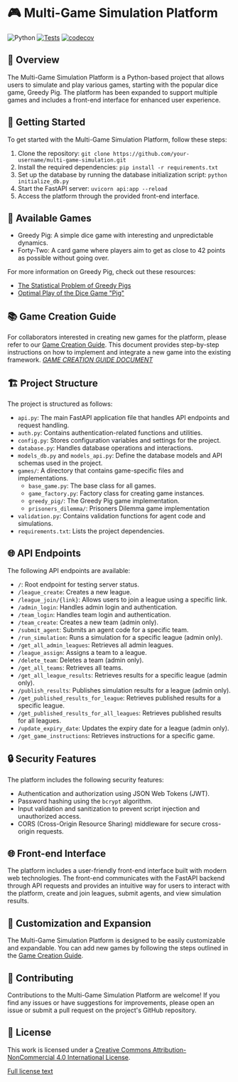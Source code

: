# 🎮 Multi-Game Simulation Platform
![Python](https://img.shields.io/badge/python-3.12-blue.svg)  [![Tests](https://github.com/SanjinDedic/agent_games/actions/workflows/test.yml/badge.svg)](https://github.com/SanjinDedic/agent_games/actions/workflows/test.yml)  [![codecov](https://codecov.io/gh/SanjinDedic/agent_games/graph/badge.svg?token=PWUU4GJSOD)](https://codecov.io/gh/SanjinDedic/agent_games)

## 🌟 Overview
The Multi-Game Simulation Platform is a Python-based project that allows users to simulate and play various games, starting with the popular dice game, Greedy Pig. The platform has been expanded to support multiple games and includes a front-end interface for enhanced user experience.

## 🚀 Getting Started
To get started with the Multi-Game Simulation Platform, follow these steps:

1. Clone the repository: `git clone https://github.com/your-username/multi-game-simulation.git`
2. Install the required dependencies: `pip install -r requirements.txt`
3. Set up the database by running the database initialization script: `python initialize_db.py`
4. Start the FastAPI server: `uvicorn api:app --reload`
5. Access the platform through the provided front-end interface.

## 🎲 Available Games
- Greedy Pig: A simple dice game with interesting and unpredictable dynamics.
- Forty-Two: A card game where players aim to get as close to 42 points as possible without going over.

For more information on Greedy Pig, check out these resources:
- [The Statistical Problem of Greedy Pigs](https://www.smh.com.au/education/the-statistical-problem-of-greedy-pigs-20140728-3cpk8.html)
- [Optimal Play of the Dice Game "Pig"](https://cupola.gettysburg.edu/cgi/viewcontent.cgi?article=1003&context=csfac)

## 📚 Game Creation Guide
For collaborators interested in creating new games for the platform, please refer to our [Game Creation Guide](games/game_instructions.md). This document provides step-by-step instructions on how to implement and integrate a new game into the existing framework.
[*GAME CREATION GUIDE DOCUMENT*](games/game_instructions.md)

## 🏗️ Project Structure
The project is structured as follows:

- `api.py`: The main FastAPI application file that handles API endpoints and request handling.
- `auth.py`: Contains authentication-related functions and utilities.
- `config.py`: Stores configuration variables and settings for the project.
- `database.py`: Handles database operations and interactions.
- `models_db.py` and `models_api.py`: Define the database models and API schemas used in the project.
- `games/`: A directory that contains game-specific files and implementations.
  - `base_game.py`: The base class for all games.
  - `game_factory.py`: Factory class for creating game instances.
  - `greedy_pig/`: The Greedy Pig game implementation.
  - `prisoners_dilemma/`: Prisoners Dilemma game implementation
- `validation.py`: Contains validation functions for agent code and simulations.
- `requirements.txt`: Lists the project dependencies.

## 🌐 API Endpoints
The following API endpoints are available:

- `/`: Root endpoint for testing server status.
- `/league_create`: Creates a new league.
- `/league_join/{link}`: Allows users to join a league using a specific link.
- `/admin_login`: Handles admin login and authentication.
- `/team_login`: Handles team login and authentication.
- `/team_create`: Creates a new team (admin only).
- `/submit_agent`: Submits an agent code for a specific team.
- `/run_simulation`: Runs a simulation for a specific league (admin only).
- `/get_all_admin_leagues`: Retrieves all admin leagues.
- `/league_assign`: Assigns a team to a league.
- `/delete_team`: Deletes a team (admin only).
- `/get_all_teams`: Retrieves all teams.
- `/get_all_league_results`: Retrieves results for a specific league (admin only).
- `/publish_results`: Publishes simulation results for a league (admin only).
- `/get_published_results_for_league`: Retrieves published results for a specific league.
- `/get_published_results_for_all_leagues`: Retrieves published results for all leagues.
- `/update_expiry_date`: Updates the expiry date for a league (admin only).
- `/get_game_instructions`: Retrieves instructions for a specific game.

## 🔒 Security Features
The platform includes the following security features:

- Authentication and authorization using JSON Web Tokens (JWT).
- Password hashing using the `bcrypt` algorithm.
- Input validation and sanitization to prevent script injection and unauthorized access.
- CORS (Cross-Origin Resource Sharing) middleware for secure cross-origin requests.

## 🌐 Front-end Interface
The platform includes a user-friendly front-end interface built with modern web technologies. The front-end communicates with the FastAPI backend through API requests and provides an intuitive way for users to interact with the platform, create and join leagues, submit agents, and view simulation results.

## 🔧 Customization and Expansion
The Multi-Game Simulation Platform is designed to be easily customizable and expandable. You can add new games by following the steps outlined in the [Game Creation Guide](games/game_instructions.md).

## 🤝 Contributing
Contributions to the Multi-Game Simulation Platform are welcome! If you find any issues or have suggestions for improvements, please open an issue or submit a pull request on the project's GitHub repository.

## 📄 License
This work is licensed under a [Creative Commons Attribution-NonCommercial 4.0 International License](http://creativecommons.org/licenses/by-nc/4.0/).

[Full license text](https://creativecommons.org/licenses/by-nc/4.0/legalcode)